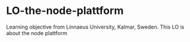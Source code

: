 # LO-the-node-plattform
Learning objective from Linnaeus University, Kalmar, Sweden. This LO is about the node plattform

